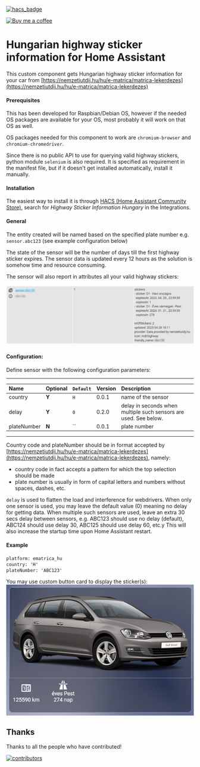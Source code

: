 [![hacs_badge](https://img.shields.io/badge/HACS-Default-orange.svg)](https://github.com/hacs/integration)

<p><a href="https://www.buymeacoffee.com/6rF5cQl" rel="nofollow" target="_blank"><img src="https://camo.githubusercontent.com/c070316e7fb193354999ef4c93df4bd8e21522fa/68747470733a2f2f696d672e736869656c64732e696f2f7374617469632f76312e7376673f6c6162656c3d4275792532306d6525323061253230636f66666565266d6573736167653d25463025394625413525413826636f6c6f723d626c61636b266c6f676f3d6275792532306d6525323061253230636f66666565266c6f676f436f6c6f723d7768697465266c6162656c436f6c6f723d366634653337" alt="Buy me a coffee" data-canonical-src="https://img.shields.io/static/v1.svg?label=Buy%20me%20a%20coffee&amp;message=%F0%9F%A5%A8&amp;color=black&amp;logo=buy%20me%20a%20coffee&amp;logoColor=white&amp;labelColor=b0c4de" style="max-width:100%;"></a></p>

# Hungarian highway sticker information for Home Assistant

This custom component gets Hungarian highway sticker information for your car from
[https://nemzetiutdij.hu/hu/e-matrica/matrica-lekerdezes](https://nemzetiutdij.hu/hu/e-matrica/matrica-lekerdezes)

#### Prerequisites

This has been developed for Raspbian/Debian OS, however if the needed OS packages are available for your
OS, most probably it will work on that OS as well.

OS packages needed for this component to work are `chromium-browser` and `chromium-chromedriver`.

Since there is no public API to use for querying valid highway stickers, python module `selenium` is also required.
It is specified as requirement in the manifest file, but if it doesn't get installed automatically, install it manually.

#### Installation

The easiest way to install it is through [HACS (Home Assistant Community Store)](https://github.com/hacs/integration),
search for <i>Highway Sticker Information Hungary</i> in the Integrations.<br />

#### General

The entity created will be named based on the specified plate number e.g. `sensor.abc123` (see example configuration below)

The state of the sensor will be the number of days till the first highway sticker expires. The sensor data is updated
every 12 hours as the solution is somehow time and resource consuming.

The sensor will also report in attributes all your valid highway stickers:

![State and attributes for a sensor](https://raw.githubusercontent.com/amaximus/ematrica_hu/main/ematrica1.png)

#### Configuration:
Define sensor with the following configuration parameters:<br />

---
| Name | Optional | `Default` | Version | Description |
| :---- | :---- | :------- | :----------- | :-----------|
| country | **Y** | `H` | 0.0.1 | name of the sensor |
| delay | **Y** | `0` | 0.2.0 | delay in seconds when multiple such sensors are used. See below. |
| plateNumber | **N** | `` | 0.0.1 | plate number |
---

Country code and plateNumber should be in format accepted by
[https://nemzetiutdij.hu/hu/e-matrica/matrica-lekerdezes](https://nemzetiutdij.hu/hu/e-matrica/matrica-lekerdezes), namely:
* country code in fact accepts a pattern for which the top selection should be made
* plate number is usually in form of capital letters and numbers without spaces, dashes, etc.

`delay` is used to flatten the load and interference for webdrivers. When only one sensor is used, you may leave the
default value (0) meaning no delay for getting data. When multiple such sensors are used, leave an extra 30 secs delay
between sensors, e.g. ABC123 should use no delay (default), ABC124 should use delay 30, ABC125 should use delay 60, etc.y
This will also increase the startup time upon Home Assistant restart.

#### Example
```
platform: ematrica_hu
country: 'H'
plateNumber: 'ABC123'
```

You may use custom button card to display the sticker(s):
![Custom button card displaying sticker](https://raw.githubusercontent.com/amaximus/ematrica_hu/main/lovelace.png)

## Thanks

Thanks to all the people who have contributed!

[![contributors](https://contributors-img.web.app/image?repo=amaximus/ematrica_hu)](https://github.com/amaximus/ematrica_hu/graphs/contributors)
